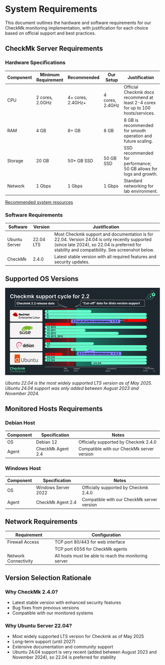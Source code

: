 # System Requirements

This document outlines the hardware and software requirements for our CheckMk monitoring implementation, with justification for each choice based on official support and best practices.

## CheckMk Server Requirements

### Hardware Specifications

| Component | Minimum Requirement | Recommended       | Our Setup       | Justification                                                                    |
| --------- | ------------------- | ----------------- | --------------- | -------------------------------------------------------------------------------- |
| CPU       | 2 cores, 2.0GHz     | 4+ cores, 2.4GHz+ | 4 cores, 2.4GHz | Official Checkmk docs recommend at least 2-4 cores for up to 100 hosts/services. |
| RAM       | 4 GB                | 8+ GB             | 8 GB            | 8 GB is recommended for smooth operation and future scaling.                     |
| Storage   | 20 GB               | 50+ GB SSD        | 50 GB SSD       | SSD recommended for performance; 50 GB allows for logs and growth.               |
| Network   | 1 Gbps              | 1 Gbps            | 1 Gbps          | Standard networking for lab environment.                                         |

[Recommended system resources](https://checkmk.com/product/checkmk-system-requirements)

### Software Requirements

| Software      | Version   | Justification                                                                                                                                                                                 |
| ------------- | --------- | --------------------------------------------------------------------------------------------------------------------------------------------------------------------------------------------- |
| Ubuntu Server | 22.04 LTS | Most Checkmk support and documentation is for 22.04. Version 24.04 is only recently supported (since late 2024), so 22.04 is preferred for stability and compatibility. See screenshot below. |
| CheckMk       | 2.4.0     | Latest stable version with all required features and security updates.                                                                                                                        |

## Supported OS Versions

![Supported OS versions](../.github/assets/supported_os_versions.png)

_Ubuntu 22.04 is the most widely supported LTS version as of May 2025. Ubuntu 24.04 support was only added between August 2023 and November 2024._

## Monitored Hosts Requirements

### Debian Host

| Component | Specification     | Notes                                      |
| --------- | ----------------- | ------------------------------------------ |
| OS        | Debian 12         | Officially supported by Checkmk 2.4.0      |
| Agent     | CheckMk Agent 2.4 | Compatible with our CheckMk server version |

### Windows Host

| Component | Specification       | Notes                                      |
| --------- | ------------------- | ------------------------------------------ |
| OS        | Windows Server 2022 | Officially supported by Checkmk 2.4.0      |
| Agent     | CheckMk Agent 2.4   | Compatible with our CheckMk server version |

## Network Requirements

| Requirement          | Configuration                                         |
| -------------------- | ----------------------------------------------------- |
| Firewall Access      | TCP port 80/443 for web interface                     |
|                      | TCP port 6556 for CheckMk agents                      |
| Network Connectivity | All hosts must be able to reach the monitoring server |

## Version Selection Rationale

### Why CheckMk 2.4.0?

- Latest stable version with enhanced security features
- Bug fixes from previous versions
- Compatible with our monitored systems

### Why Ubuntu Server 22.04?

- Most widely supported LTS version for Checkmk as of May 2025
- Long-term support (until 2027)
- Extensive documentation and community support
- Ubuntu 24.04 support is very recent (added between August 2023 and November 2024), so 22.04 is preferred for stability
